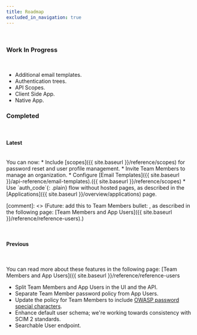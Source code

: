 ```yaml
---
title: Roadmap
excluded_in_navigation: true
---
```


<br>

### Work In Progress

<br>

* Additional email templates.
* Authentication trees.
* API Scopes.
* Client Side App.
* Native App.


### Completed

<br>

#### Latest
<br>
You can now:
* Include [scopes]({{ site.baseurl }}/reference/scopes) for password reset and user profile management.
* Invite Team Members to manage an organization.
* Configure [Email Templates]({{ site.baseurl }}/api-reference/email-templates).({{ site.baseurl }}/reference/scopes)
* Use `auth_code`{: .plain} flow without hosted pages, as described in the [Applications]({{ site.baseurl }}/overview/applications) page.

[comment]: <> (Future: add this to Team Members bullet: , as described in the following page: [Team Members and App Users]({{ site.baseurl }}/reference/reference-users).)

<br>

#### Previous

<br>

You can read more about these features in the following page: [Team Members and App Users]({{ site.baseurl }}/reference/reference-users

* Split Team Members and App Users in the UI and the API.
* Separate Team Member password policy from App Users.
* Update the policy for Team Members to include [OWASP password special characters](https://www.owasp.org/index.php/Password_special_characters).
* Enhance default user schema; we're working towards consistency with SCIM 2 standards.
* Searchable User endpoint.
